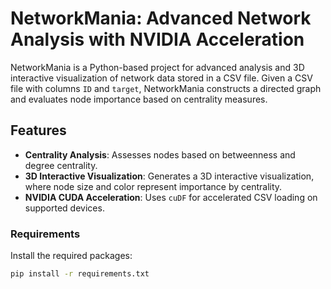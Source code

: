 # NetworkMania: Advanced Network Analysis with NVIDIA Acceleration

NetworkMania is a Python-based project for advanced analysis and 3D interactive visualization of network data stored in a CSV file. Given a CSV file with columns `ID` and `target`, NetworkMania constructs a directed graph and evaluates node importance based on centrality measures.

## Features

- **Centrality Analysis**: Assesses nodes based on betweenness and degree centrality.
- **3D Interactive Visualization**: Generates a 3D interactive visualization, where node size and color represent importance by centrality.
- **NVIDIA CUDA Acceleration**: Uses `cuDF` for accelerated CSV loading on supported devices.

### Requirements

Install the required packages:
```bash
pip install -r requirements.txt
